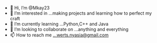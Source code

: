 - 👋 Hi, I’m @Mkay23
- 👀 I’m interested in ...making projects and learning how to perfect my craft
- 🌱 I’m currently learning ...Python,C++ and Java
- 💞️ I’m looking to collaborate on ...anything and everything
- 📫 How to reach me ...werts.nyasia@gmail.com

<!---
Mkay23/Mkay23 is a ✨ special ✨ repository because its `README.md` (this file) appears on your GitHub profile.
You can click the Preview link to take a look at your changes.
--->

